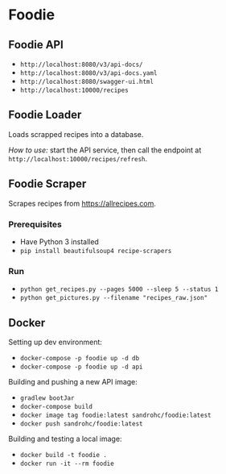 # Foodie

## Foodie API

- `http://localhost:8080/v3/api-docs/`
- `http://localhost:8080/v3/api-docs.yaml`
- `http://localhost:8080/swagger-ui.html`
- `http://localhost:10000/recipes`


## Foodie Loader
Loads scrapped recipes into a database.

*How to use:* start the API service, then call the endpoint at `http://localhost:10000/recipes/refresh`.

## Foodie Scraper
Scrapes recipes from https://allrecipes.com.

### Prerequisites
* Have Python 3 installed
* `pip install beautifulsoup4 recipe-scrapers`

### Run
* `python get_recipes.py --pages 5000 --sleep 5 --status 1`
* `python get_pictures.py --filename "recipes_raw.json"`

## Docker

Setting up dev environment:
* `docker-compose -p foodie up -d db`
* `docker-compose -p foodie up -d api`

Building and pushing a new API image:
* `gradlew bootJar`
* `docker-compose build`
* `docker image tag foodie:latest sandrohc/foodie:latest`
* `docker push sandrohc/foodie:latest`

Building and testing a local image:
* `docker build -t foodie .`
* `docker run -it --rm foodie`
